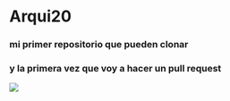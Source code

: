 # Arqui20
### mi primer repositorio que pueden clonar 

### y la primera vez que voy a hacer un pull request 

<img src="https://images.pexels.com/photos/396547/pexels-photo-396547.jpeg?cs=srgb&dl=pexels-francesco-ungaro-396547.jpg&fm=jpg">
